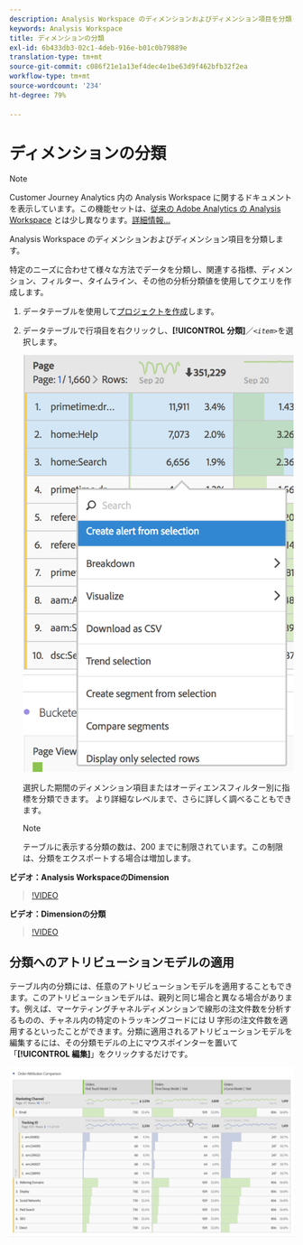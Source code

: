 ```yaml
---
description: Analysis Workspace のディメンションおよびディメンション項目を分類します。
keywords: Analysis Workspace
title: ディメンションの分類
exl-id: 6b433db3-02c1-4deb-916e-b01c0b79889e
translation-type: tm+mt
source-git-commit: c086f21e1a13ef4dec4e1be63d9f462bfb32f2ea
workflow-type: tm+mt
source-wordcount: '234'
ht-degree: 79%

---
```


# ディメンションの分類

>[!NOTE]
>
>Customer Journey Analytics 内の Analysis Workspace に関するドキュメントを表示しています。この機能セットは、[従来の Adobe Analytics の Analysis Workspace](https://docs.adobe.com/content/help/ja-JP/analytics/analyze/analysis-workspace/home.html) とは少し異なります。[詳細情報...](/help/getting-started/cja-aa.md)

Analysis Workspace のディメンションおよびディメンション項目を分類します。

特定のニーズに合わせて様々な方法でデータを分類し、関連する指標、ディメンション、フィルター、タイムライン、その他の分析分類値を使用してクエリを作成します。

1. データテーブルを使用して[プロジェクトを作成](/help/analysis-workspace/home.md)します。
1. データテーブルで行項目を右クリックし、**[!UICONTROL 分類]**／*`<item>`*&#x200B;を選択します。

   ![手順の結果](assets/fa_data_table_actions.png)

   選択した期間のディメンション項目またはオーディエンスフィルター別に指標を分類できます。 より詳細なレベルまで、さらに詳しく調べることもできます。

   >[!NOTE]
   >
   >テーブルに表示する分類の数は、200 までに制限されています。この制限は、分類をエクスポートする場合は増加します。

**ビデオ：Analysis WorkspaceのDimension**

>[!VIDEO](https://video.tv.adobe.com/v/23971)

**ビデオ：Dimensionの分類**

>[!VIDEO](https://video.tv.adobe.com/v/23969)

## 分類へのアトリビューションモデルの適用

テーブル内の分類には、任意のアトリビューションモデルを適用することもできます。このアトリビューションモデルは、親列と同じ場合と異なる場合があります。例えば、マーケティングチャネルディメンションで線形の注文件数を分析するものの、チャネル内の特定のトラッキングコードには U 字形の注文件数を適用するといったことができます。分類に適用されるアトリビューションモデルを編集するには、その分類モデルの上にマウスポインターを置いて「**[!UICONTROL 編集]**」をクリックするだけです。

![分類の設定](assets/breakdown_settings.png)
